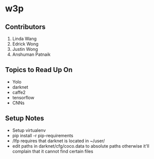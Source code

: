 # w3p

## Contributors ##
1. Linda Wang
2. Edrick Wong
3. Justin Wong
4. Anshuman Patnaik

## Topics to Read Up On ##
- Yolo
- darknet
- caffe2
- tensorflow
- CNNs

## Setup Notes ##
- Setup virtualenv
- pip install -r pip-requirements
- /lfp requires that darknet is located in ~/user/
- edit paths in darknet/cfg/coco.data to absolute paths otherwise it'll complain that it cannot find certain files
